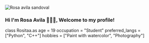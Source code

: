 ![Rosa avila sandoval](https://user-images.githubusercontent.com/99160117/182512755-96b90bbc-7b0c-4fe8-a59d-fa38b3628faa.png)

### Hi I'm Rosa Avila 👋👩‍💻, Welcome to my profile!

class Rositaa.as
    age = 19
    occupation = "Student"
    preferred_langs = ["Python", "C++"]
    hobbies = ["Paint with watercolor", "Photography"]

<!--
**rositaa-as/rositaa-as** is a ✨ _special_ ✨ repository because its `README.md` (this file) appears on your GitHub profile.

Here are some ideas to get you started:

- 🔭 I’m currently working on ...
- 🌱 I’m currently learning ...
- 👯 I’m looking to collaborate on ...
- 🤔 I’m looking for help with ...
- 💬 Ask me about ...
- 📫 How to reach me: ...
- 😄 Pronouns: ...
- ⚡ Fun fact: ...
-->
